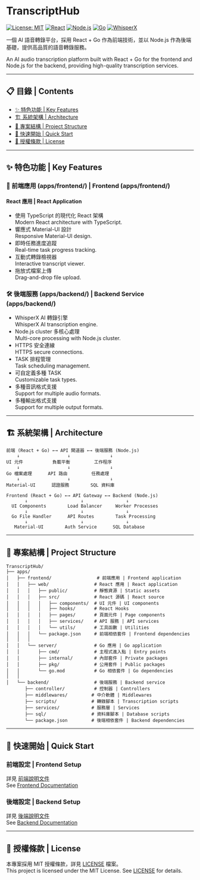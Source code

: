 # TranscriptHub 
[![License: MIT](https://img.shields.io/badge/License-MIT-yellow.svg)](https://opensource.org/licenses/MIT)
[![React](https://img.shields.io/badge/React-v18-blue.svg)](https://reactjs.org/)
[![Node.js](https://img.shields.io/badge/Node.js-v18-green.svg)](https://nodejs.org/)
[![Go](https://img.shields.io/badge/Go-v1.20-00ADD8.svg)](https://golang.org/)
[![WhisperX](https://img.shields.io/badge/WhisperX-AI-orange.svg)](https://github.com/m-bain/whisperX)

一個 AI 語音轉錄平台，採用 React + Go 作為前端技術，並以 Node.js 作為後端基礎，提供高品質的語音轉錄服務。

An AI audio transcription platform built with React + Go for the frontend and Node.js for the backend, providing high-quality transcription services.

---

## 📋 目錄 | Contents
- [✨ 特色功能 | Key Features](#-特色功能--key-features)
- [🏗 系統架構 | Architecture](#-系統架構--architecture)
- [📁 專案結構 | Project Structure](#-專案結構--project-structure)
- [🚀 快速開始 | Quick Start](#-快速開始--quick-start)
- [📄 授權條款 | License](#-授權條款--license)

---

## ✨ 特色功能 | Key Features

### 🎨 前端應用 (apps/frontend/) | Frontend (apps/frontend/)
#### React 應用 | React Application
- 使用 TypeScript 的現代化 React 架構  
  Modern React architecture with TypeScript.
- 響應式 Material-UI 設計  
  Responsive Material-UI design.
- 即時任務進度追蹤  
  Real-time task progress tracking.
- 互動式轉錄檢視器  
  Interactive transcript viewer.
- 拖放式檔案上傳  
  Drag-and-drop file upload.

### 🛠 後端服務 (apps/backend/) | Backend Service (apps/backend/)
- WhisperX AI 轉錄引擎  
  WhisperX AI transcription engine.
- Node.js cluster 多核心處理  
  Multi-core processing with Node.js cluster.
- HTTPS 安全連線  
  HTTPS secure connections.
- TASK 排程管理  
  Task scheduling management.
- 可自定義多種 TASK  
  Customizable task types.
- 多種音訊格式支援  
  Support for multiple audio formats.
- 多種輸出格式支援  
  Support for multiple output formats.

---

## 🏗 系統架構 | Architecture
```
前端 (React + Go) ←→ API 閘道器 ←→ 後端服務 (Node.js)
    ↓                  ↓               ↓
UI 元件           負載平衡         工作程序
    ↓                  ↓               ↓
Go 檔案處理      API 路由         任務處理
    ↓                  ↓               ↓
Material-UI      認證服務        SQL 資料庫

Frontend (React + Go) ←→ API Gateway ←→ Backend (Node.js)
       ↓                    ↓                ↓
  UI Components        Load Balancer     Worker Processes
       ↓                    ↓                ↓
  Go File Handler      API Routes        Task Processing
       ↓                    ↓                ↓
   Material-UI        Auth Service      SQL Database
```

---

## 📁 專案結構 | Project Structure
```
TranscriptHub/
├── apps/
│   ├── frontend/                 # 前端應用 | Frontend application
│   │   ├── web/                 # React 應用 | React application
│   │   │   ├── public/          # 靜態資源 | Static assets
│   │   │   ├── src/             # React 源碼 | React source
│   │   │   │   ├── components/  # UI 元件 | UI components
│   │   │   │   ├── hooks/       # React Hooks
│   │   │   │   ├── pages/       # 頁面元件 | Page components
│   │   │   │   ├── services/    # API 服務 | API services
│   │   │   │   └── utils/       # 工具函數 | Utilities
│   │   │   └── package.json     # 前端相依套件 | Frontend dependencies
│   │   │
│   │   └── server/              # Go 應用 | Go application
│   │       ├── cmd/             # 主程式進入點 | Entry points
│   │       ├── internal/        # 內部套件 | Private packages
│   │       ├── pkg/             # 公用套件 | Public packages
│   │       └── go.mod           # Go 相依套件 | Go dependencies
│   │
│   └── backend/                 # 後端服務 | Backend service
       ├── controller/           # 控制器 | Controllers
       ├── middlewares/         # 中介軟體 | Middlewares
       ├── scripts/             # 轉錄腳本 | Transcription scripts
       ├── services/            # 服務層 | Services
       ├── sql/                 # 資料庫腳本 | Database scripts
       └── package.json         # 後端相依套件 | Backend dependencies
```

---

## 🚀 快速開始 | Quick Start

### 前端設定 | Frontend Setup
詳見 [前端說明文件](apps/frontend/README.md)  
See [Frontend Documentation](apps/frontend/README.md)

### 後端設定 | Backend Setup
詳見 [後端說明文件](apps/backend/README.md)  
See [Backend Documentation](apps/backend/README.md)

---

## 📄 授權條款 | License
本專案採用 MIT 授權條款，詳見 [LICENSE](LICENSE) 檔案。  
This project is licensed under the MIT License. See [LICENSE](LICENSE) for details.